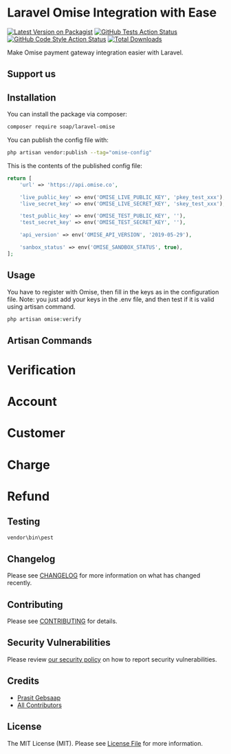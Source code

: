 # Laravel Omise Integration with Ease

[![Latest Version on Packagist](https://img.shields.io/packagist/v/soap/laravel-omise.svg?style=flat-square)](https://packagist.org/packages/soap/laravel-omise)
[![GitHub Tests Action Status](https://img.shields.io/github/actions/workflow/status/soap/laravel-omise/run-tests.yml?branch=main&label=tests&style=flat-square)](https://github.com/soap/laravel-omise/actions?query=workflow%3Arun-tests+branch%3Amain)
[![GitHub Code Style Action Status](https://img.shields.io/github/actions/workflow/status/soap/laravel-omise/fix-php-code-style-issues.yml?branch=main&label=code%20style&style=flat-square)](https://github.com/soap/laravel-omise/actions?query=workflow%3A"Fix+PHP+code+style+issues"+branch%3Amain)
[![Total Downloads](https://img.shields.io/packagist/dt/soap/laravel-omise.svg?style=flat-square)](https://packagist.org/packages/soap/laravel-omise)

Make Omise payment gateway integration easier with Laravel.

## Support us



## Installation

You can install the package via composer:

```bash
composer require soap/laravel-omise
```

You can publish the config file with:

```bash
php artisan vendor:publish --tag="omise-config"
```

This is the contents of the published config file:

```php
return [
    'url' => 'https://api.omise.co',

    'live_public_key' => env('OMISE_LIVE_PUBLIC_KEY', 'pkey_test_xxx'),
    'live_secret_key' => env('OMISE_LIVE_SECRET_KEY', 'skey_test_xxx'),

    'test_public_key' => env('OMISE_TEST_PUBLIC_KEY', ''),
    'test_secret_key' => env('OMISE_TEST_SECRET_KEY', ''),

    'api_version' => env('OMISE_API_VERSION', '2019-05-29'),

    'sanbox_status' => env('OMISE_SANDBOX_STATUS', true),
];
```


## Usage

You have to register with Omise, then fill in the keys as in the configuration file.
Note: you just add your keys in the .env file, and then test if it is valid using artisan command.
```php
php artisan omise:verify

```
## Artisan Commands
# Verification
# Account
# Customer
# Charge
# Refund

## Testing

```bash
vendor\bin\pest
```

## Changelog

Please see [CHANGELOG](CHANGELOG.md) for more information on what has changed recently.

## Contributing

Please see [CONTRIBUTING](CONTRIBUTING.md) for details.

## Security Vulnerabilities

Please review [our security policy](../../security/policy) on how to report security vulnerabilities.

## Credits

- [Prasit Gebsaap](https://github.com/soap)
- [All Contributors](../../contributors)

## License

The MIT License (MIT). Please see [License File](LICENSE.md) for more information.
